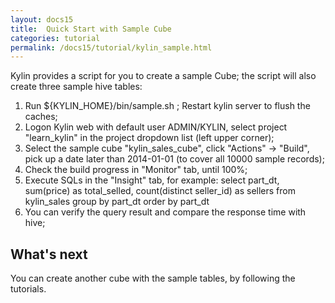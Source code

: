 ```yaml
---
layout: docs15
title:  Quick Start with Sample Cube
categories: tutorial
permalink: /docs15/tutorial/kylin_sample.html
---
```


Kylin provides a script for you to create a sample Cube; the script will also create three sample hive tables:

1. Run ${KYLIN_HOME}/bin/sample.sh ; Restart kylin server to flush the caches;
2. Logon Kylin web with default user ADMIN/KYLIN, select project "learn_kylin" in the project dropdown list (left upper corner);
3. Select the sample cube "kylin_sales_cube", click "Actions" -> "Build", pick up a date later than 2014-01-01 (to cover all 10000 sample records);
4. Check the build progress in "Monitor" tab, until 100%;
5. Execute SQLs in the "Insight" tab, for example:
	select part_dt, sum(price) as total_selled, count(distinct seller_id) as sellers from kylin_sales group by part_dt order by part_dt
6. You can verify the query result and compare the response time with hive;

   
## What's next

You can create another cube with the sample tables, by following the tutorials.
